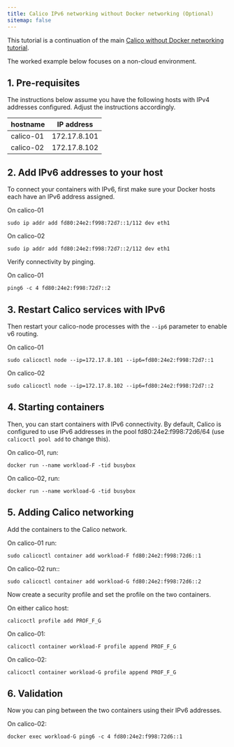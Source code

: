 ```yaml
---
title: Calico IPv6 networking without Docker networking (Optional)
sitemap: false 
---
```


This tutorial is a continuation of the main
[Calico without Docker networking tutorial]({{site.baseurl}}/{{page.version}}/reference/without-docker-networking/installation).

The worked example below focuses on a non-cloud environment.

## 1. Pre-requisites

The instructions below assume you have the following hosts with IPv4 addresses
configured. Adjust the instructions accordingly.

| hostname  | IP address   |
|-----------|--------------|
| calico-01 | 172.17.8.101 |
| calico-02 | 172.17.8.102 |

## 2. Add IPv6 addresses to your host

To connect your containers with IPv6, first make sure your Docker hosts each
have an IPv6 address assigned.

On calico-01

    sudo ip addr add fd80:24e2:f998:72d7::1/112 dev eth1

On calico-02

    sudo ip addr add fd80:24e2:f998:72d7::2/112 dev eth1

Verify connectivity by pinging.

On calico-01

    ping6 -c 4 fd80:24e2:f998:72d7::2

## 3. Restart Calico services with IPv6

Then restart your calico-node processes with the `--ip6` parameter to enable
v6 routing.

On calico-01

    sudo calicoctl node --ip=172.17.8.101 --ip6=fd80:24e2:f998:72d7::1

On calico-02

    sudo calicoctl node --ip=172.17.8.102 --ip6=fd80:24e2:f998:72d7::2

## 4. Starting containers

Then, you can start containers with IPv6 connectivity. By default, Calico is
configured to use IPv6 addresses in the pool fd80:24e2:f998:72d6/64
(use `calicoctl pool add` to change this).

On calico-01, run:

    docker run --name workload-F -tid busybox

On calico-02, run:

    docker run --name workload-G -tid busybox

## 5. Adding Calico networking

Add the containers to the Calico network.

On calico-01 run:

    sudo calicoctl container add workload-F fd80:24e2:f998:72d6::1

On calico-02 run::

    sudo calicoctl container add workload-G fd80:24e2:f998:72d6::2

Now create a security profile and set the profile on the two containers.

On either calico host:

    calicoctl profile add PROF_F_G

On calico-01:

    calicoctl container workload-F profile append PROF_F_G

On calico-02:

    calicoctl container workload-G profile append PROF_F_G

## 6. Validation

Now you can ping between the two containers using their IPv6 addresses.

On calico-02:

    docker exec workload-G ping6 -c 4 fd80:24e2:f998:72d6::1
